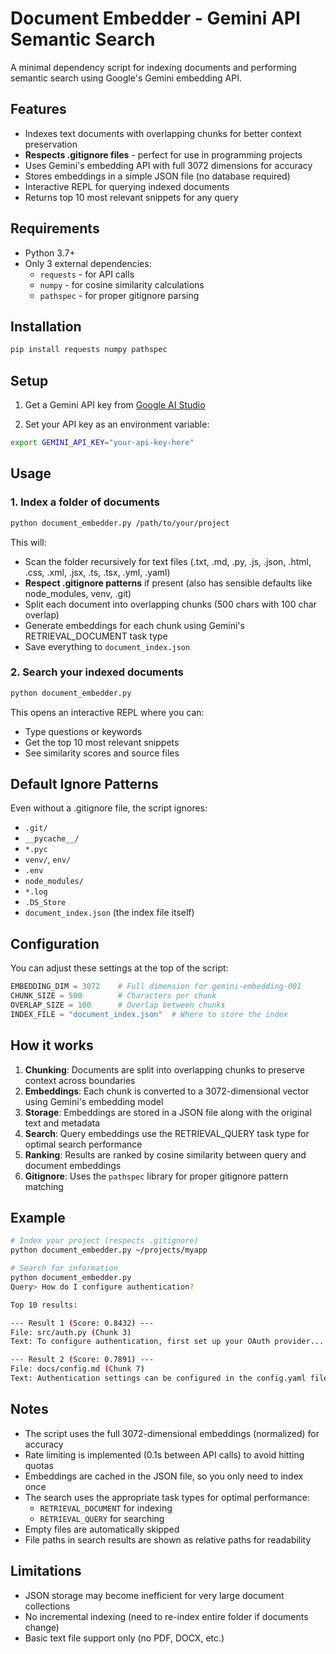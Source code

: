 # Document Embedder - Gemini API Semantic Search

A minimal dependency script for indexing documents and performing semantic search using Google's Gemini embedding API.

## Features

- Indexes text documents with overlapping chunks for better context preservation
- **Respects .gitignore files** - perfect for use in programming projects
- Uses Gemini's embedding API with full 3072 dimensions for accuracy
- Stores embeddings in a simple JSON file (no database required)
- Interactive REPL for querying indexed documents
- Returns top 10 most relevant snippets for any query

## Requirements

- Python 3.7+
- Only 3 external dependencies:
  - `requests` - for API calls
  - `numpy` - for cosine similarity calculations
  - `pathspec` - for proper gitignore parsing

## Installation

```bash
pip install requests numpy pathspec
```

## Setup

1. Get a Gemini API key from [Google AI Studio](https://makersuite.google.com/app/apikey)

2. Set your API key as an environment variable:
```bash
export GEMINI_API_KEY="your-api-key-here"
```

## Usage

### 1. Index a folder of documents

```bash
python document_embedder.py /path/to/your/project
```

This will:
- Scan the folder recursively for text files (.txt, .md, .py, .js, .json, .html, .css, .xml, .jsx, .ts, .tsx, .yml, .yaml)
- **Respect .gitignore patterns** if present (also has sensible defaults like node_modules, venv, .git)
- Split each document into overlapping chunks (500 chars with 100 char overlap)
- Generate embeddings for each chunk using Gemini's RETRIEVAL_DOCUMENT task type
- Save everything to `document_index.json`

### 2. Search your indexed documents

```bash
python document_embedder.py
```

This opens an interactive REPL where you can:
- Type questions or keywords
- Get the top 10 most relevant snippets
- See similarity scores and source files

## Default Ignore Patterns

Even without a .gitignore file, the script ignores:
- `.git/`
- `__pycache__/`
- `*.pyc`
- `venv/`, `env/`
- `.env`
- `node_modules/`
- `*.log`
- `.DS_Store`
- `document_index.json` (the index file itself)

## Configuration

You can adjust these settings at the top of the script:

```python
EMBEDDING_DIM = 3072    # Full dimension for gemini-embedding-001
CHUNK_SIZE = 500        # Characters per chunk
OVERLAP_SIZE = 100      # Overlap between chunks
INDEX_FILE = "document_index.json"  # Where to store the index
```

## How it works

1. **Chunking**: Documents are split into overlapping chunks to preserve context across boundaries
2. **Embeddings**: Each chunk is converted to a 3072-dimensional vector using Gemini's embedding model
3. **Storage**: Embeddings are stored in a JSON file along with the original text and metadata
4. **Search**: Query embeddings use the RETRIEVAL_QUERY task type for optimal search performance
5. **Ranking**: Results are ranked by cosine similarity between query and document embeddings
6. **Gitignore**: Uses the `pathspec` library for proper gitignore pattern matching

## Example

```bash
# Index your project (respects .gitignore)
python document_embedder.py ~/projects/myapp

# Search for information
python document_embedder.py
Query> How do I configure authentication?

Top 10 results:

--- Result 1 (Score: 0.8432) ---
File: src/auth.py (Chunk 3)
Text: To configure authentication, first set up your OAuth provider...

--- Result 2 (Score: 0.7891) ---
File: docs/config.md (Chunk 7)
Text: Authentication settings can be configured in the config.yaml file...
```

## Notes

- The script uses the full 3072-dimensional embeddings (normalized) for accuracy
- Rate limiting is implemented (0.1s between API calls) to avoid hitting quotas
- Embeddings are cached in the JSON file, so you only need to index once
- The search uses the appropriate task types for optimal performance:
  - `RETRIEVAL_DOCUMENT` for indexing
  - `RETRIEVAL_QUERY` for searching
- Empty files are automatically skipped
- File paths in search results are shown as relative paths for readability

## Limitations

- JSON storage may become inefficient for very large document collections
- No incremental indexing (need to re-index entire folder if documents change)
- Basic text file support only (no PDF, DOCX, etc.)
